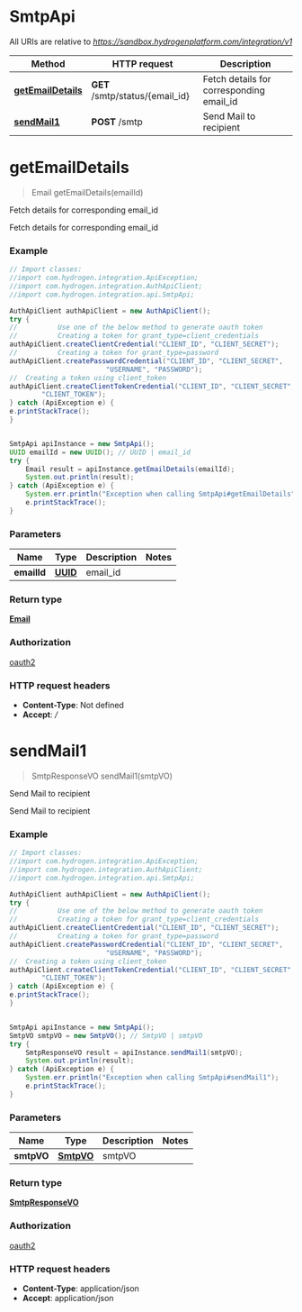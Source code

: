 # SmtpApi

All URIs are relative to *https://sandbox.hydrogenplatform.com/integration/v1*

Method | HTTP request | Description
------------- | ------------- | -------------
[**getEmailDetails**](SmtpApi.md#getEmailDetails) | **GET** /smtp/status/{email_id} | Fetch details for corresponding email_id
[**sendMail1**](SmtpApi.md#sendMail1) | **POST** /smtp | Send Mail to recipient


<a name="getEmailDetails"></a>
# **getEmailDetails**
> Email getEmailDetails(emailId)

Fetch details for corresponding email_id

Fetch details for corresponding email_id

### Example
```java
// Import classes:
//import com.hydrogen.integration.ApiException;
//import com.hydrogen.integration.AuthApiClient;
//import com.hydrogen.integration.api.SmtpApi;

AuthApiClient authApiClient = new AuthApiClient();
try {
//          Use one of the below method to generate oauth token        
//          Creating a token for grant_type=client_credentials            
authApiClient.createClientCredential("CLIENT_ID", "CLIENT_SECRET");
//          Creating a token for grant_type=password
authApiClient.createPasswordCredential("CLIENT_ID", "CLIENT_SECRET",
                        "USERNAME", "PASSWORD");     
//  Creating a token using client_token
authApiClient.createClientTokenCredential("CLIENT_ID", "CLIENT_SECRET",
        "CLIENT_TOKEN");      
} catch (ApiException e) {
e.printStackTrace();
}


SmtpApi apiInstance = new SmtpApi();
UUID emailId = new UUID(); // UUID | email_id
try {
    Email result = apiInstance.getEmailDetails(emailId);
    System.out.println(result);
} catch (ApiException e) {
    System.err.println("Exception when calling SmtpApi#getEmailDetails");
    e.printStackTrace();
}
```

### Parameters

Name | Type | Description  | Notes
------------- | ------------- | ------------- | -------------
 **emailId** | [**UUID**](.md)| email_id |

### Return type

[**Email**](Email.md)

### Authorization

[oauth2](../README.md#oauth2)

### HTTP request headers

 - **Content-Type**: Not defined
 - **Accept**: */*

<a name="sendMail1"></a>
# **sendMail1**
> SmtpResponseVO sendMail1(smtpVO)

Send Mail to recipient

Send Mail to recipient

### Example
```java
// Import classes:
//import com.hydrogen.integration.ApiException;
//import com.hydrogen.integration.AuthApiClient;
//import com.hydrogen.integration.api.SmtpApi;

AuthApiClient authApiClient = new AuthApiClient();
try {
//          Use one of the below method to generate oauth token        
//          Creating a token for grant_type=client_credentials            
authApiClient.createClientCredential("CLIENT_ID", "CLIENT_SECRET");
//          Creating a token for grant_type=password
authApiClient.createPasswordCredential("CLIENT_ID", "CLIENT_SECRET",
                        "USERNAME", "PASSWORD");     
//  Creating a token using client_token
authApiClient.createClientTokenCredential("CLIENT_ID", "CLIENT_SECRET",
        "CLIENT_TOKEN");      
} catch (ApiException e) {
e.printStackTrace();
}


SmtpApi apiInstance = new SmtpApi();
SmtpVO smtpVO = new SmtpVO(); // SmtpVO | smtpVO
try {
    SmtpResponseVO result = apiInstance.sendMail1(smtpVO);
    System.out.println(result);
} catch (ApiException e) {
    System.err.println("Exception when calling SmtpApi#sendMail1");
    e.printStackTrace();
}
```

### Parameters

Name | Type | Description  | Notes
------------- | ------------- | ------------- | -------------
 **smtpVO** | [**SmtpVO**](SmtpVO.md)| smtpVO |

### Return type

[**SmtpResponseVO**](SmtpResponseVO.md)

### Authorization

[oauth2](../README.md#oauth2)

### HTTP request headers

 - **Content-Type**: application/json
 - **Accept**: application/json

